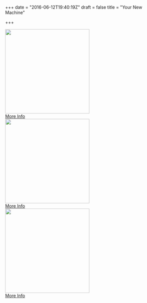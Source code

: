 +++
date = "2016-06-12T19:40:19Z"
draft = false
title = "Your New Machine"

+++
<div class="u-column u-column--hd4 u-column--md12">
  <div class="Products-item">
    <div class="theme-panel">
      <div class="Slides-slide">
        <div class="Slide-image"><img src="/img/Douro.png" height="270" width="auto"></div>
      </div>
    </div><a href="#" class="u-btn theme-btn-primary">More Info</a>
  </div>
</div>
<div class="u-column u-column--hd4 u-column--md12">
  <div class="Products-item">
    <div class="theme-panel">
      <div class="Slides-slide">
        <div class="Slide-image"><img src="/img/Douro.png" height="270" width="auto"></div>
      </div>
    </div><a href="#" class="u-btn theme-btn-primary">More Info</a>
  </div>
</div>
<div class="u-column u-column--hd4 u-column--md12">
  <div class="Products-item">
    <div class="theme-panel">
      <div class="Slides-slide">
        <div class="Slide-image"><img src="/img/Douro.png" height="270" width="auto"></div>
      </div>
    </div><a href="#" class="u-btn theme-btn-primary">More Info</a>
  </div>
</div>
